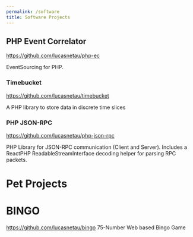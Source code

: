 ```yaml
---
permalink: /software
title: Software Projects
---
```

## PHP Event Correlator
<https://github.com/lucasnetau/php-ec>

EventSourcing for PHP.

### Timebucket 
<https://github.com/lucasnetau/timebucket>

A PHP library to store data in discrete time slices

### PHP JSON-RPC
<https://github.com/lucasnetau/php-json-rpc>

PHP Library for JSON-RPC communication (Client and Server). Includes a ReactPHP ReadableStreamInterface decoding helper for parsing RPC packets.

# Pet Projects

# BINGO
<https://github.com/lucasnetau/bingo>
75-Number Web based Bingo Game